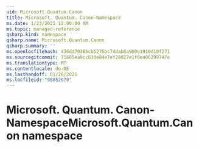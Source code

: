 ```yaml
---
uid: Microsoft.Quantum.Canon
title: Microsoft. Quantum. Canon-Namespace
ms.date: 1/23/2021 12:00:00 AM
ms.topic: managed-reference
qsharp.kind: namespace
qsharp.name: Microsoft.Quantum.Canon
qsharp.summary: ''
ms.openlocfilehash: 436dd70385cb5276bc74dab8a9b0e1910d10f271
ms.sourcegitcommit: 71605ea9cc630e84e7ef29027e1f0ea06299747e
ms.translationtype: MT
ms.contentlocale: de-DE
ms.lasthandoff: 01/26/2021
ms.locfileid: "98852670"
---
```

# <a name="microsoftquantumcanon-namespace"></a><span data-ttu-id="2c34e-102">Microsoft. Quantum. Canon-Namespace</span><span class="sxs-lookup"><span data-stu-id="2c34e-102">Microsoft.Quantum.Canon namespace</span></span>



